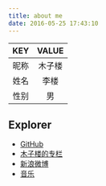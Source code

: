 ```yaml
---
title: about me
date: 2016-05-25 17:43:10
---
```



|KEY|VALUE|
|:-:|:-:|
|昵称|木子楼|
|姓名|李楼|
|性别|男|


[](https://projecteuler.net/profile/lyloou.png)

## Explorer
- [GitHub](https://github.com/lyloou)
- [木子楼的专栏](http://blog.csdn.net/ly1414725328)
- [新浪微博](http://weibo.com/u/2474804317)
- [音乐](http://lyloou.com/music)
